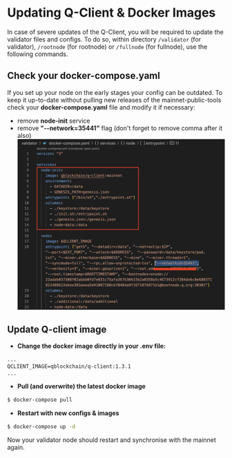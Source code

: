 # Updating Q-Client & Docker Images

In case of severe updates of the Q-Client, you will be required to update the validator files and configs.
To do so, within directory `/validator` (for validator), `/rootnode` (for rootnode) or `/fullnode` (for fullnode),
use the following commands.

## Check your docker-compose.yaml

If you set up your node on the early stages your config can be outdated. To keep it up-to-date without
pulling new releases of the mainnet-public-tools check your **docker-compose.yaml** file and modify it if necessary:

- remove **node-init** service
- remove **"--network=35441"** flag (don't forget to remove comma after it also)
  ![Screenshot](img/node-init.png)

## Update Q-client image

- **Change the docker image directly in your **.env** file:**

```
...
QCLIENT_IMAGE=qblockchain/q-client:1.3.1
...
```

- **Pull (and overwrite) the latest docker image**

```bash
$ docker-compose pull
```

- **Restart with new configs & images**

```bash
$ docker-compose up -d
```

Now your validator node should restart and synchronise with the mainnet again.